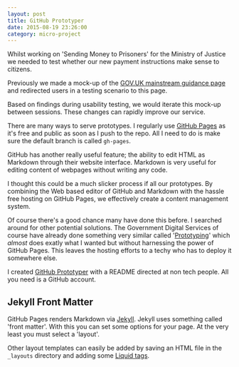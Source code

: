 ```yaml
---
layout: post
title: GitHub Prototyper
date: 2015-08-19 23:26:00
category: micro-project
---
```


Whilst working on 'Sending Money to Prisoners' for the Ministry of Justice we needed to test whether our new payment instructions make sense to citizens.

Previously we made a mock-up of the [GOV.UK mainstream guidance page](http://ministryofjustice.github.io/github-prototyper/staying-in-touch-with-someone-in-prison/) and redirected users in a testing scenario to this page.

Based on findings during usability testing, we would iterate this mock-up between sessions. These changes can rapidly improve our service.

There are many ways to serve prototypes. I regularly use [GitHub Pages](https://help.github.com/articles/what-are-github-pages/) as it's free and public as soon as I push to the repo. All I need to do is make sure the default branch is called `gh-pages`.

GitHub has another really useful feature; the ability to edit HTML as Markdown through their website interface. Markdown is very useful for editing content of webpages without writing any code.

I thought this could be a much slicker process if all our prototypes. By combining the Web based editor of GitHub and Markdown with the hassle free hosting on GitHub Pages, we effectively create a content management system.

Of course there's a good chance many have done this before. I searched around for other potential solutions. The Government Digital Services of course have already done something very similar called '[Prototyping](https://github.com/matharden/prototyping)' which *almost* does exatly what I wanted but without harnessing the power of GitHub Pages. This leaves the hosting efforts to a techy who has to deploy it somewhere else.

I created [GitHub Prototyper](https://github.com/ministryofjustice/github-prototyper) with a README directed at non tech people. All you need is a GitHub account.

## Jekyll Front Matter

GitHub Pages renders Markdown via [Jekyll](http://jekyllrb.com/). Jekyll uses something called 'front matter'. With this you can set some options for your page. At the very least you must select a 'layout'.

Other layout templates can easily be added by saving an HTML file in the `_layouts` directory and adding some [Liquid tags](http://jekyllrb.com/docs/templates/).
